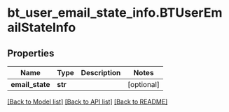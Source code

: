# bt_user_email_state_info.BTUserEmailStateInfo

## Properties
Name | Type | Description | Notes
------------ | ------------- | ------------- | -------------
**email_state** | **str** |  | [optional] 

[[Back to Model list]](../README.md#documentation-for-models) [[Back to API list]](../README.md#documentation-for-api-endpoints) [[Back to README]](../README.md)


